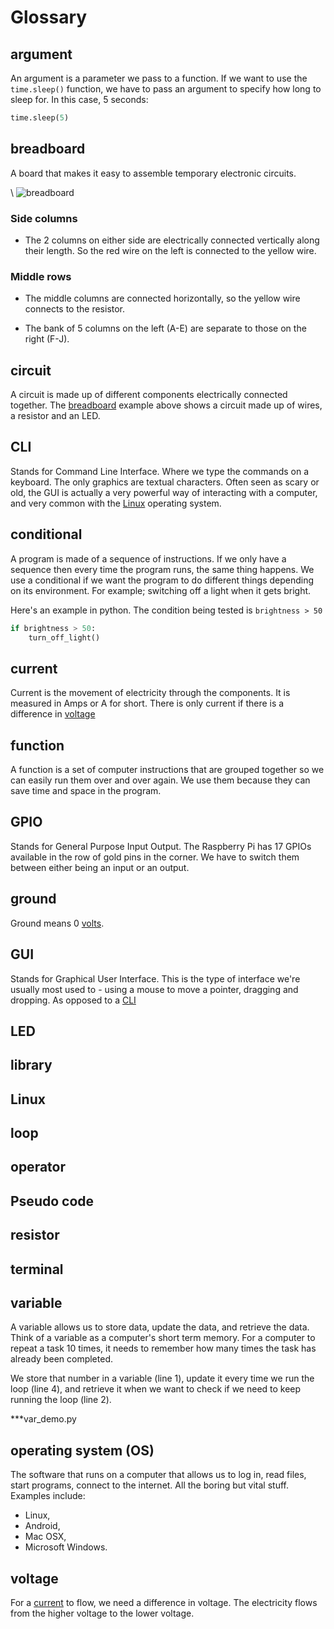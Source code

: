 # Glossary

## argument

An argument is a parameter we pass to a function. If we want to use the `time.sleep()` function, we have to pass an argument to specify how long to sleep for. In this case, 5 seconds:

~~~ python
time.sleep(5)
~~~

## breadboard

A board that makes it easy to assemble temporary electronic circuits. 

\ ![breadboard](documentation/breadboard.png)

### Side columns

* The 2 columns on either side are electrically connected vertically along their length. So the red wire on the left is connected to the yellow wire. 

### Middle rows

* The middle columns are connected horizontally, so the yellow wire connects to the resistor. 

* The bank of 5 columns on the left (A-E) are separate to those on the right (F-J).

## circuit

A circuit is made up of different components electrically connected together. The [breadboard](#breadboard) example above shows a circuit made up of wires, a resistor and an LED.

## CLI

Stands for Command Line Interface. Where we type the commands on a keyboard. The only graphics are textual characters. Often seen as scary or old, the GUI is actually a very powerful way of interacting with a computer, and very common with the [Linux](#linux) operating system.

## conditional

A program is made of a sequence of instructions. If we only have a sequence then every time the program runs, the same thing happens. We use a conditional if we want the program to do different things depending on its environment. For example; switching off a light when it gets bright.

Here's an example in python. The condition being tested is `brightness > 50`

~~~ python
if brightness > 50:
    turn_off_light()
~~~

## current

Current is the movement of electricity through the components. It is measured in Amps or A for short. There is only current if there is a difference in [voltage](#voltage)

## function

A function is a set of computer instructions that are grouped together so we can easily run them over and over again. We use them because they can save time and space in the program. 

## GPIO

Stands for General Purpose Input Output. The Raspberry Pi has 17 GPIOs available in the row of gold pins in the corner. We have to switch them between either being an input or an output.

## ground

Ground means 0 [volts](#voltage).

## GUI

Stands for Graphical User Interface. This is the type of interface we're usually most used to - using a mouse to move a pointer, dragging and dropping. As opposed to a [CLI](#CLI)
## LED
## library
## Linux
## loop
## operator
## Pseudo code
## resistor
## terminal
## variable

A variable allows us to store data, update the data, and retrieve the data.
Think of a variable as a computer's short term memory. For a computer to repeat a task 10 times, it needs to remember how many times the task has already been completed. 

We store that number in a variable (line 1), update it every time we run the loop (line 4), and retrieve it when we want to check if we need to keep running the loop (line 2).

***var_demo.py

## operating system (OS)

The software that runs on a computer that allows us to log in, read files, start programs, connect to the internet. All the boring but vital stuff. Examples include:

* Linux,
* Android,
* Mac OSX,
* Microsoft Windows.

## voltage

For a [current](#current) to flow, we need a difference in voltage. The electricity flows from the higher voltage to the lower voltage.
